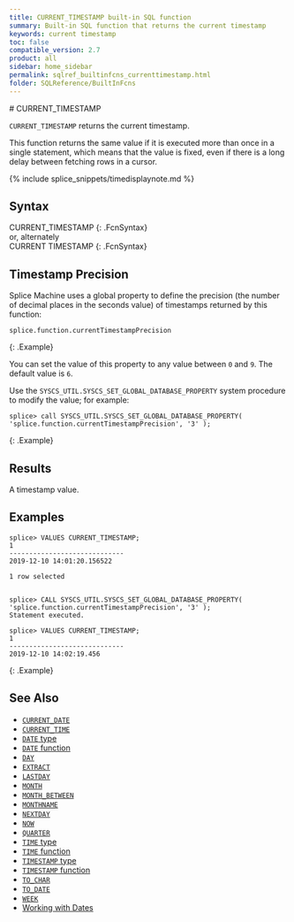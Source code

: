 ```yaml
---
title: CURRENT_TIMESTAMP built-in SQL function
summary: Built-in SQL function that returns the current timestamp
keywords: current timestamp
toc: false
compatible_version: 2.7
product: all
sidebar: home_sidebar
permalink: sqlref_builtinfcns_currenttimestamp.html
folder: SQLReference/BuiltInFcns
---
```

<section>
<div class="TopicContent" data-swiftype-index="true" markdown="1">
# CURRENT_TIMESTAMP

`CURRENT_TIMESTAMP` returns the current timestamp.

<div class="noteNote" markdown="1">
This function returns the same value if it is executed more than once in
a single statement, which means that the value is fixed, even if there
is a long delay between fetching rows in a cursor.

{% include splice_snippets/timedisplaynote.md %}
</div>

## Syntax

<div class="fcnWrapperWide" markdown="1">
    CURRENT_TIMESTAMP
{: .FcnSyntax}

</div>
or, alternately

<div class="fcnWrapperWide" markdown="1">
    CURRENT TIMESTAMP
{: .FcnSyntax}

</div>

## Timestamp Precision

Splice Machine uses a global property to define the precision (the number of decimal places in the seconds value) of timestamps returned by this function:

```
splice.function.currentTimestampPrecision
```
{: .Example}

You can set the value of this property to any value between `0` and `9`. The default value is `6`.

Use the `SYSCS_UTIL.SYSCS_SET_GLOBAL_DATABASE_PROPERTY` system procedure to modify the value; for example:

```
splice> call SYSCS_UTIL.SYSCS_SET_GLOBAL_DATABASE_PROPERTY( 'splice.function.currentTimestampPrecision', '3' );
```
{: .Example}

## Results

A timestamp value.

## Examples

```
splice> VALUES CURRENT_TIMESTAMP;
1
-----------------------------
2019-12-10 14:01:20.156522

1 row selected


splice> CALL SYSCS_UTIL.SYSCS_SET_GLOBAL_DATABASE_PROPERTY( 'splice.function.currentTimestampPrecision', '3' );
Statement executed.

splice> VALUES CURRENT_TIMESTAMP;
1
-----------------------------
2019-12-10 14:02:19.456
```
{: .Example}


## See Also

* [`CURRENT_DATE`](sqlref_builtinfcns_currentdate.html)
* [`CURRENT_TIME`](sqlref_builtinfcns_currenttime.html)
* [`DATE` type](sqlref_datatypes_date.html)
* [`DATE` function](sqlref_builtinfcns_date.html) 
* [`DAY`](sqlref_builtinfcns_day.html) 
* [`EXTRACT`](sqlref_builtinfcns_extract.html) 
* [`LASTDAY`](sqlref_builtinfcns_day.html) 
* [`MONTH`](sqlref_builtinfcns_month.html)
* [`MONTH_BETWEEN`](sqlref_builtinfcns_monthbetween.html)
* [`MONTHNAME`](sqlref_builtinfcns_monthname.html) 
* [`NEXTDAY`](sqlref_builtinfcns_day.html) 
* [`NOW`](sqlref_builtinfcns_now.html)
* [`QUARTER`](sqlref_builtinfcns_quarter.html)
* [`TIME` type](sqlref_datatypes_time.html)
* [`TIME` function](sqlref_datatypes_time.html)
* [`TIMESTAMP` type](sqlref_builtinfcns_timestamp.html) 
* [`TIMESTAMP` function](sqlref_builtinfcns_timestamp.html) 
* [`TO_CHAR`](sqlref_builtinfcns_char.html) 
* [`TO_DATE`](sqlref_builtinfcns_date.html)
* [`WEEK`](sqlref_builtinfcns_week.html)
* [Working with Dates](developers_fundamentals_dates.html)
</div>
</section>
